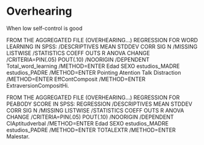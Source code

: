 # Overhearing
When low self-control is good


FROM THE AGGREGATED FILE (OVERHEARING...) REGRESSION  FOR WORD LEARNING IN SPSS:
  /DESCRIPTIVES MEAN STDDEV CORR SIG N
  /MISSING LISTWISE
  /STATISTICS COEFF OUTS R ANOVA CHANGE
  /CRITERIA=PIN(.05) POUT(.10)
  /NOORIGIN
  /DEPENDENT Total_word_learning
  /METHOD=ENTER Edad SEXO estudios_MADRE estudios_PADRE
  /METHOD=ENTER Pointing Atention Talk Distraction
  /METHOD=ENTER EffContComposit
  /METHOD=ENTER ExtraversionCompositHi.

FROM THE AGGREGATED FILE (OVERHEARING...) REGRESSION  FOR PEABODY SCORE IN SPSS:
REGRESSION
  /DESCRIPTIVES MEAN STDDEV CORR SIG N
  /MISSING LISTWISE
  /STATISTICS COEFF OUTS R ANOVA CHANGE
  /CRITERIA=PIN(.05) POUT(.10)
  /NOORIGIN
  /DEPENDENT CIAptitudverbal
  /METHOD=ENTER Edad SEXO estudios_MADRE estudios_PADRE
  /METHOD=ENTER TOTALEXTR
  /METHOD=ENTER Malestar.
